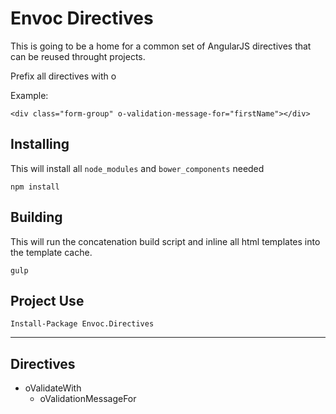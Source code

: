 Envoc Directives
====

This is going to be a home for a common set of AngularJS
directives that can be reused throught projects.

Prefix all directives with o

Example:

```
<div class="form-group" o-validation-message-for="firstName"></div>
```

Installing
----

This will install all `node_modules` and `bower_components` needed

`
npm install
`

Building
----

This will run the concatenation build script and inline all html templates
into the template cache.

`
gulp
`

Project Use
----

`Install-Package Envoc.Directives`

*****

Directives
----

* oValidateWith
    * oValidationMessageFor